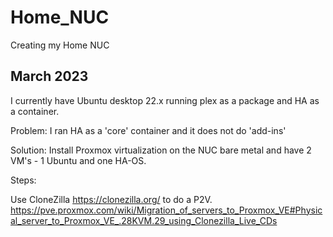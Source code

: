 # Home_NUC
Creating my Home NUC

## March 2023

I currently have Ubuntu desktop 22.x running plex as a package and HA as a container.

Problem: I ran HA as a 'core' container and it does not do 'add-ins'

Solution: Install Proxmox virtualization on the NUC bare metal and have 2 VM's - 1 Ubuntu and one HA-OS.

Steps:

Use CloneZilla https://clonezilla.org/ to do a P2V.
https://pve.proxmox.com/wiki/Migration_of_servers_to_Proxmox_VE#Physical_server_to_Proxmox_VE_.28KVM.29_using_Clonezilla_Live_CDs
